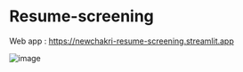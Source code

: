 # Resume-screening
Web app : https://newchakri-resume-screening.streamlit.app

![image](https://i.postimg.cc/k4KTBD7c/Resume-screening-app.jpg)
